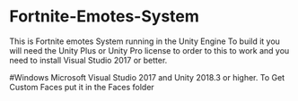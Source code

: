 # Fortnite-Emotes-System
This is Fortnite emotes System running in the Unity Engine
To build it you will need the Unity Plus or Unity Pro license to order to this to work and you need to install Visual Studio 2017 or better.


#Windows
Microsoft Visual Studio 2017 and Unity 2018.3 or higher.
To Get Custom Faces put it in the Faces folder
